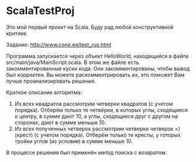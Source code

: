 # ScalaTestProj

Это мой первый проект на Scala. Буду рад любой конструктивной критике.

Задание: http://www.cone.ee/test_rus.html

Программа запускается через объект HelloWorld, находящийся в файле src/main/java/MainScript.scala. В этом же файле есть закомментированные куски кода. Они закомментированы, чтобы вывод был корректен. Вы можете раскомментрировать их, это поможет Вам лучше проанализировать решение.

Краткое описание алгоритма:
1) Из всех квадратов рассмотрим четверки квадратов (с учетом порядка). Отберём только те четвёрки, в которых углы, сходящиеся к центру, в сумме дают 10, а углы, сходящиеся друг с другом на сторонах, дают в сумме меньше 10.
2) Из всех полученных четверок рассмотрим четверки четверок =) (крест) (с учетом порядка). Отберём только те кресты, у готорых тройки углов (из условия) в сумме меньше 10.

В процессе решения был применён метод поиска с возвратом.
